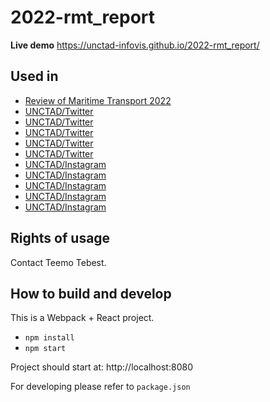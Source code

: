 # 2022-rmt_report

**Live demo** https://unctad-infovis.github.io/2022-rmt_report/

## Used in

* [Review of Maritime Transport 2022](https://unctad.org/rmt2022)
* [UNCTAD/Twitter](https://twitter.com/UNCTAD/status/1599823840280018944)
* [UNCTAD/Twitter](https://twitter.com/UNCTAD/status/1598994973801984000)
* [UNCTAD/Twitter](https://twitter.com/UNCTAD/status/1598325737374863367)
* [UNCTAD/Twitter](https://twitter.com/UNCTAD/status/1598325737374863367)
* [UNCTAD/Twitter](https://twitter.com/UNCTAD/status/1597615271392514048)
* [UNCTAD/Instagram](https://www.instagram.com/p/CljNLGrovox/)
* [UNCTAD/Instagram](https://www.instagram.com/p/ClmbNRSMjqe/)
* [UNCTAD/Instagram](https://www.instagram.com/p/CloQQ0GoSmi/)
* [UNCTAD/Instagram](https://www.instagram.com/p/CltGHkdsMbX/)
* [UNCTAD/Instagram](https://www.instagram.com/p/Clyl-QWqS6X/)

## Rights of usage

Contact Teemo Tebest.

## How to build and develop

This is a Webpack + React project.

* `npm install`
* `npm start`

Project should start at: http://localhost:8080

For developing please refer to `package.json`